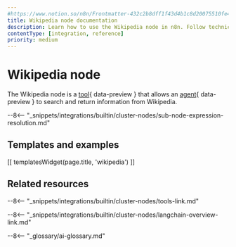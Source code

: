 ```yaml
---
#https://www.notion.so/n8n/Frontmatter-432c2b8dff1f43d4b1c8d20075510fe4
title: Wikipedia node documentation
description: Learn how to use the Wikipedia node in n8n. Follow technical documentation to integrate Wikipedia node into your workflows.
contentType: [integration, reference]
priority: medium
---
```


# Wikipedia node

The Wikipedia node is a [tool](/glossary/#ai-tool){ data-preview } that allows an [agent](/glossary/#ai-agent){ data-preview } to search and return information from Wikipedia.

--8<-- "_snippets/integrations/builtin/cluster-nodes/sub-node-expression-resolution.md"

## Templates and examples

<!-- see https://www.notion.so/n8n/Pull-in-templates-for-the-integrations-pages-37c716837b804d30a33b47475f6e3780 -->
[[ templatesWidget(page.title, 'wikipedia') ]]

## Related resources

--8<-- "_snippets/integrations/builtin/cluster-nodes/tools-link.md"

--8<-- "_snippets/integrations/builtin/cluster-nodes/langchain-overview-link.md"

--8<-- "_glossary/ai-glossary.md"
